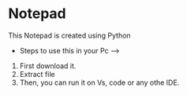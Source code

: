 # Notepad
This Notepad is created using Python 
* Steps to use this in your Pc -->

1. First download it.
2. Extract file
3. Then, you can run it on Vs, code or any othe IDE. 


